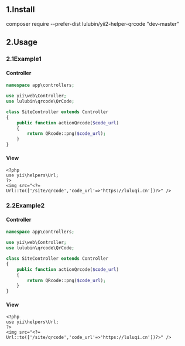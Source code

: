 ## 1.Install
composer require --prefer-dist lulubin/yii2-helper-qrcode "dev-master"

## 2.Usage
### 2.1Example1
#### Controller
```php
namespace app\controllers;

use yii\web\Controller;
use lulubin\qrcode\QrCode;

class SiteController extends Controller
{
    public function actionQrcode($code_url)
    {
        return QRcode::png($code_url);
    }
}
```

#### View
```
<?php 
use yii\helpers\Url;
?>
<img src="<?= Url::to(['/site/qrcode','code_url'=>'https://luluqi.cn'])?>" />
```

### 2.2Example2
#### Controller
```php
namespace app\controllers;

use yii\web\Controller;
use lulubin\qrcode\QrCode;

class SiteController extends Controller
{
    public function actionQrcode($code_url)
    {
        return QRcode::png($code_url);
    }
}
```

#### View
```
<?php 
use yii\helpers\Url;
?>
<img src="<?= Url::to(['/site/qrcode','code_url'=>'https://luluqi.cn'])?>" />
```
